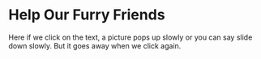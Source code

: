 # Help Our Furry Friends

Here if we click on the text, a picture pops up slowly or you can say slide down slowly. But it goes away when we click again. 


